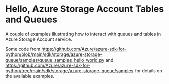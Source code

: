 # Hello, Azure Storage Account Tables and Queues
A couple of examples illustrating how to interact with queues and tables in Azure Storage Account service.

Some code from https://github.com/Azure/azure-sdk-for-python/blob/main/sdk/storage/azure-storage-queue/samples/queue_samples_hello_world.py and https://github.com/Azure/azure-sdk-for-python/tree/main/sdk/storage/azure-storage-queue/samples for details on the available examples.